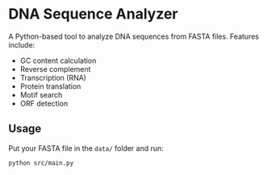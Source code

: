 # DNA Sequence Analyzer

A Python-based tool to analyze DNA sequences from FASTA files. Features include:
- GC content calculation
- Reverse complement
- Transcription (RNA)
- Protein translation
- Motif search
- ORF detection

## Usage

Put your FASTA file in the `data/` folder and run:

```bash
python src/main.py
